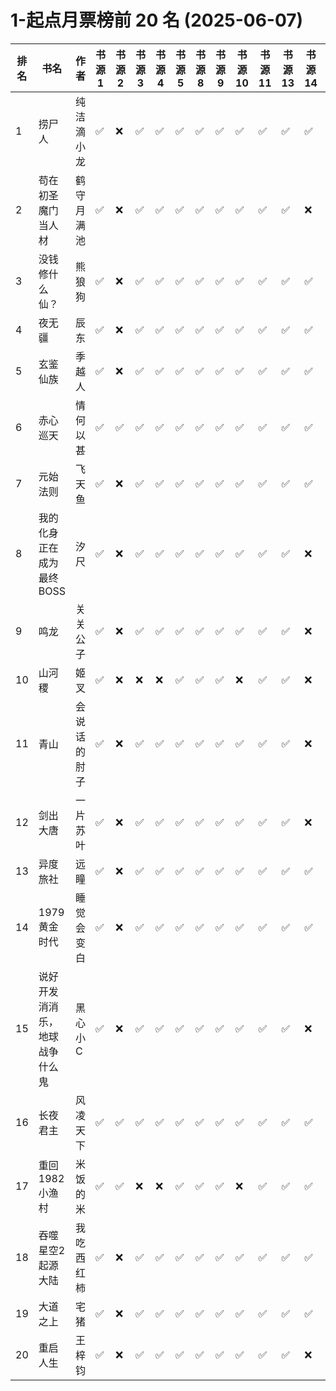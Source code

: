 # 1-起点月票榜前 20 名 (2025-06-07)

| 排名 | 书名              | 作者     | 书源 1 | 书源 2 | 书源 3 | 书源 4 | 书源 5 | 书源 8 | 书源 9 | 书源 10 | 书源 11 | 书源 13 | 书源 14 | 书源 15 | 书源 17 | 书源 18 | 书源 19 | 书源 20 |
|----|-----------------|--------|------|------|------|------|------|------|------|-------|-------|-------|-------|-------|-------|-------|-------|-------|
| 1  | 捞尸人             | 纯洁滴小龙  | ✅    | ❌    | ✅    | ✅    | ✅    | ✅    | ✅    | ✅     | ✅     | ✅     | ✅     | ✅     | ✅     | ✅     | ✅     | ✅     |
| 2  | 苟在初圣魔门当人材       | 鹤守月满池  | ✅    | ❌    | ✅    | ✅    | ✅    | ✅    | ✅    | ✅     | ✅     | ✅     | ❌     | ✅     | ✅     | ✅     | ✅     | ✅     |
| 3  | 没钱修什么仙？         | 熊狼狗    | ✅    | ❌    | ✅    | ✅    | ✅    | ✅    | ✅    | ✅     | ✅     | ✅     | ✅     | ✅     | ✅     | ✅     | ✅     | ✅     |
| 4  | 夜无疆             | 辰东     | ✅    | ❌    | ✅    | ✅    | ✅    | ✅    | ✅    | ✅     | ✅     | ✅     | ✅     | ✅     | ✅     | ✅     | ✅     | ✅     |
| 5  | 玄鉴仙族            | 季越人    | ✅    | ❌    | ✅    | ✅    | ✅    | ✅    | ✅    | ✅     | ✅     | ✅     | ✅     | ✅     | ✅     | ✅     | ✅     | ✅     |
| 6  | 赤心巡天            | 情何以甚   | ✅    | ✅    | ✅    | ✅    | ✅    | ✅    | ✅    | ✅     | ✅     | ✅     | ✅     | ✅     | ✅     | ✅     | ✅     | ✅     |
| 7  | 元始法则            | 飞天鱼    | ✅    | ❌    | ✅    | ✅    | ✅    | ✅    | ✅    | ✅     | ✅     | ✅     | ✅     | ✅     | ✅     | ✅     | ✅     | ✅     |
| 8  | 我的化身正在成为最终BOSS  | 汐尺     | ✅    | ❌    | ✅    | ✅    | ✅    | ✅    | ✅    | ✅     | ✅     | ✅     | ❌     | ✅     | ✅     | ✅     | ✅     | ✅     |
| 9  | 鸣龙              | 关关公子   | ✅    | ❌    | ✅    | ✅    | ✅    | ✅    | ✅    | ✅     | ✅     | ✅     | ❌     | ✅     | ✅     | ✅     | ✅     | ✅     |
| 10 | 山河稷             | 姬叉     | ✅    | ❌    | ❌    | ❌    | ✅    | ✅    | ✅    | ❌     | ✅     | ✅     | ❌     | ✅     | ✅     | ❌     | ❌     | ❌     |
| 11 | 青山              | 会说话的肘子 | ✅    | ❌    | ✅    | ✅    | ✅    | ✅    | ✅    | ✅     | ✅     | ✅     | ❌     | ❌     | ❌     | ✅     | ✅     | ❌     |
| 12 | 剑出大唐            | 一片苏叶   | ✅    | ❌    | ✅    | ✅    | ✅    | ✅    | ✅    | ✅     | ✅     | ✅     | ❌     | ❌     | ✅     | ✅     | ✅     | ✅     |
| 13 | 异度旅社            | 远瞳     | ✅    | ❌    | ✅    | ✅    | ✅    | ✅    | ✅    | ✅     | ✅     | ✅     | ✅     | ✅     | ✅     | ✅     | ✅     | ✅     |
| 14 | 1979黄金时代        | 睡觉会变白  | ✅    | ❌    | ✅    | ✅    | ✅    | ✅    | ✅    | ✅     | ✅     | ✅     | ✅     | ✅     | ✅     | ✅     | ✅     | ✅     |
| 15 | 说好开发消消乐，地球战争什么鬼 | 黑心小C   | ✅    | ❌    | ✅    | ✅    | ✅    | ✅    | ✅    | ✅     | ✅     | ✅     | ❌     | ❌     | ✅     | ✅     | ❌     | ✅     |
| 16 | 长夜君主            | 风凌天下   | ✅    | ✅    | ✅    | ✅    | ✅    | ✅    | ✅    | ✅     | ✅     | ✅     | ✅     | ✅     | ✅     | ✅     | ✅     | ✅     |
| 17 | 重回1982小渔村       | 米饭的米   | ✅    | ✅    | ❌    | ❌    | ✅    | ✅    | ✅    | ❌     | ✅     | ✅     | ✅     | ❌     | ✅     | ❌     | ❌     | ✅     |
| 18 | 吞噬星空2起源大陆       | 我吃西红柿  | ✅    | ❌    | ✅    | ✅    | ✅    | ✅    | ✅    | ✅     | ✅     | ✅     | ✅     | ✅     | ✅     | ✅     | ✅     | ✅     |
| 19 | 大道之上            | 宅猪     | ✅    | ❌    | ✅    | ✅    | ✅    | ✅    | ✅    | ✅     | ✅     | ✅     | ✅     | ✅     | ✅     | ✅     | ✅     | ✅     |
| 20 | 重启人生            | 王梓钧    | ✅    | ❌    | ✅    | ✅    | ✅    | ✅    | ✅    | ✅     | ✅     | ✅     | ❌     | ✅     | ✅     | ✅     | ✅     | ✅     |